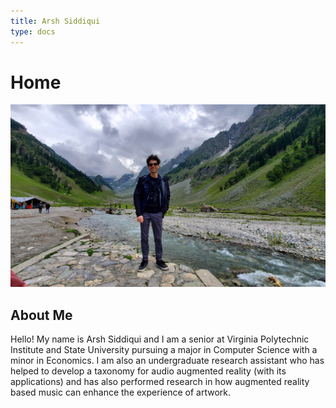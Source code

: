 ```yaml
---
title: Arsh Siddiqui
type: docs
---
```


# Home

![image](./images/MeInKashmir.jpg)


## About Me

Hello! My name is Arsh Siddiqui and I am a senior at Virginia Polytechnic Institute 
and State University pursuing a major in Computer Science with a minor in 
Economics. I am also an undergraduate research assistant who has helped to develop 
a taxonomy for audio augmented reality (with its applications) and has also 
performed research in how augmented reality based music can enhance the experience
of artwork.